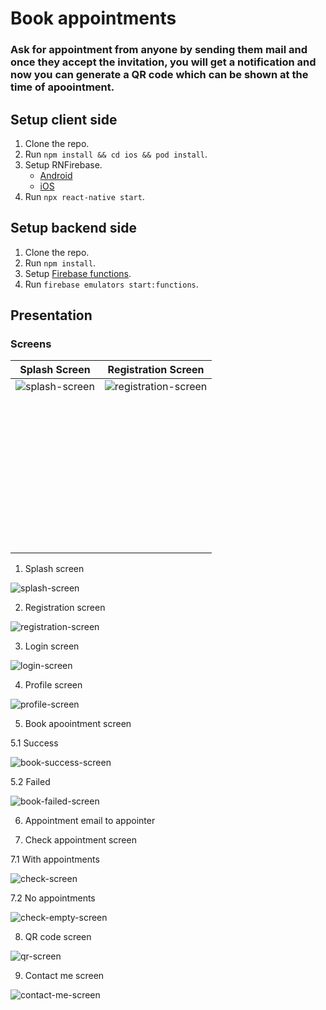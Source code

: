 # Book appointments

### Ask for appointment from anyone by sending them mail and once they accept the invitation, you will get a notification and now you can generate a QR code which can be shown at the time of apoointment.


## Setup client side

1.    Clone the repo.
2.    Run ````npm install && cd ios && pod install````.
3.    Setup RNFirebase.
      - [Android](https://rnfirebase.io/#2-android-setup)
      - [iOS](https://rnfirebase.io/#3-ios-setup)
4.    Run ````npx react-native start````.

## Setup backend side

1.    Clone the repo.
2.    Run ````npm install````.
3.    Setup [Firebase functions](https://firebase.google.com/docs/functions/get-started).
4.    Run ````firebase emulators start:functions````.


## Presentation

### Screens

|               Splash Screen                                                                                           |            Registration Screen                                                                                              |
|-----------------------------------------------------------------------------------------------------------------------|-----------------------------------------------------------------------------------------------------------------------------|
|![splash-screen](https://user-images.githubusercontent.com/26189041/113390467-66e86c00-93af-11eb-8c08-bc211e71739b.gif)|![registration-screen](https://user-images.githubusercontent.com/26189041/113390597-b038bb80-93af-11eb-9d6e-749f05c26754.gif)|
|                                                                                                                       |                                                                                                                             |
|                                                                                                                       |                                                                                                                             |
|                                                                                                                       |                                                                                                                             |
|                                                                                                                       |                                                                                                                             |
|                                                                                                                       |                                                                                                                             |
|                                                                                                                       |                                                                                                                             |
|                                                                                                                       |                                                                                                                             |
|                                                                                                                       |                                                                                                                             |
|                                                                                                                       |                                                                                                                             |
|                                                                                                                       |                                                                                                                             |
|                                                                                                                       |                                                                                                                             |
|                                                                                                                       |                                                                                                                             |
|                                                                                                                       |                                                                                                                             |
|                                                                                                                       |                                                                                                                             |
|                                                                                                                       |                                                                                                                             |
|                                                                                                                       |                                                                                                                             |
|                                                                                                                       |                                                                                                                             |
|                                                                                                                       |                                                                                                                             |
|                                                                                                                       |                                                                                                                             |
|                                                                                                                       |                                                                                                                             |
|                                                                                                                       |                                                                                                                             |
|                                                                                                                       |                                                                                                                             |
|                                                                                                                       |                                                                                                                             |
|                                                                                                                       |                                                                                                                             |
|                                                                                                                       |                                                                                                                             |
|                                                                                                                       |                                                                                                                             |
|                                                                                                                       |                                                                                                                             |
|                                                                                                                       |                                                                                                                             |
|                                                                                                                       |                                                                                                                             |
|                                                                                                                       |                                                                                                                             |
|                                                                                                                       |                                                                                                                             |
|                                                                                                                       |                                                                                                                             |
|                                                                                                                       |                                                                                                                             |
|                                                                                                                       |                                                                                                                             |
|                                                                                                                       |                                                                                                                             |
|                                                                                                                       |                                                                                                                             |
|                                                                                                                       |                                                                                                                             |
|                                                                                                                       |                                                                                                                             |
|                                                                                                                       |                                                                                                                             |
|                                                                                                                       |                                                                                                                             |
|                                                                                                                       |                                                                                                                             |
|                                                                                                                       |                                                                                                                             |


1.    Splash screen


![splash-screen](https://user-images.githubusercontent.com/26189041/113390467-66e86c00-93af-11eb-8c08-bc211e71739b.gif)



2.    Registration screen


![registration-screen](https://user-images.githubusercontent.com/26189041/113390597-b038bb80-93af-11eb-9d6e-749f05c26754.gif)


3.    Login screen


![login-screen](https://user-images.githubusercontent.com/26189041/113390606-b3cc4280-93af-11eb-98d8-8faf20cf9743.gif)


4.    Profile screen


![profile-screen](https://user-images.githubusercontent.com/26189041/113390627-be86d780-93af-11eb-928f-1ff258c7edba.gif)


5.    Book apoointment screen 


5.1 Success


![book-success-screen](https://user-images.githubusercontent.com/26189041/113390640-c3e42200-93af-11eb-8049-e8340385c4a2.gif)


5.2    Failed


![book-failed-screen](https://user-images.githubusercontent.com/26189041/113390652-c6df1280-93af-11eb-95ae-11a267055d7b.gif)


6.    Appointment email to appointer



7.    Check appointment screen


7.1 With appointments


![check-screen](https://user-images.githubusercontent.com/26189041/113390666-cd6d8a00-93af-11eb-9b11-5dfe476da13e.gif)


7.2 No appointments


![check-empty-screen](https://user-images.githubusercontent.com/26189041/113390695-dc543c80-93af-11eb-9b42-c01447c880c4.gif)


8.    QR code screen


![qr-screen](https://user-images.githubusercontent.com/26189041/113390704-e1b18700-93af-11eb-9042-cb92334b0cd9.gif)


9.    Contact me screen


![contact-me-screen](https://user-images.githubusercontent.com/26189041/113390727-e9712b80-93af-11eb-98e9-86b908671777.gif)

